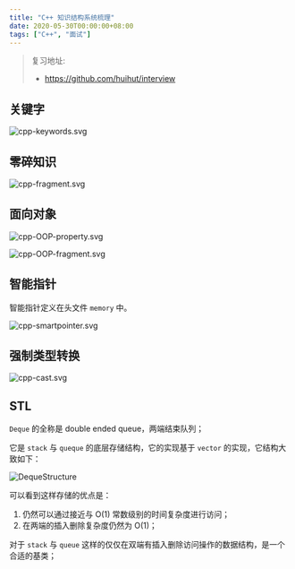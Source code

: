 ```yaml
---
title: "C++ 知识结构系统梳理"
date: 2020-05-30T00:00:00+08:00
tags: ["C++", "面试"]
---
```


> 复习地址:
>
> - https://github.com/huihut/interview

## 关键字

![cpp-keywords.svg](../cpp-keywords.svg)

## 零碎知识

![cpp-fragment.svg](../cpp-fragment.svg)

## 面向对象

![cpp-OOP-property.svg](../cpp-OOP-property.svg)

![cpp-OOP-fragment.svg](../cpp-OOP-fragment.svg)

## 智能指针

智能指针定义在头文件 `memory` 中。

![cpp-smartpointer.svg](../cpp-smartpointer.svg)

## 强制类型转换

![cpp-cast.svg](../cpp-cast.svg)

## STL

`Deque` 的全称是 double ended queue，两端结束队列；

它是 `stack` 与 `queque` 的底层存储结构，它的实现基于 `vector` 的实现，它结构大致如下：

![DequeStructure](../cpp-DequeStructure.png)

可以看到这样存储的优点是：

1. 仍然可以通过接近与 O(1) 常数级别的时间复杂度进行访问；
2. 在两端的插入删除复杂度仍然为 O(1)；

对于 `stack` 与 `queue` 这样的仅仅在双端有插入删除访问操作的数据结构，是一个合适的基类；

